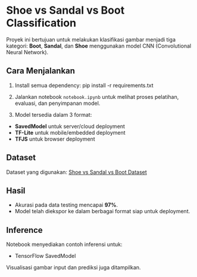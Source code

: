 # Shoe vs Sandal vs Boot Classification

Proyek ini bertujuan untuk melakukan klasifikasi gambar menjadi tiga kategori: **Boot**, **Sandal**, dan **Shoe** menggunakan model CNN (Convolutional Neural Network).

## Cara Menjalankan

1. Install semua dependency:
pip install -r requirements.txt

2. Jalankan notebook `notebook.ipynb` untuk melihat proses pelatihan, evaluasi, dan penyimpanan model.

3. Model tersedia dalam 3 format:
- **SavedModel** untuk server/cloud deployment
- **TF-Lite** untuk mobile/embedded deployment
- **TFJS** untuk browser deployment

## Dataset

Dataset yang digunakan: [Shoe vs Sandal vs Boot Dataset](https://www.kaggle.com/datasets/hasibalmuzdadid/shoe-vs-sandal-vs-boot-dataset-15k-images)

## Hasil

- Akurasi pada data testing mencapai **97%**.
- Model telah diekspor ke dalam berbagai format siap untuk deployment.

## Inference

Notebook menyediakan contoh inferensi untuk:
- TensorFlow SavedModel

Visualisasi gambar input dan prediksi juga ditampilkan.
